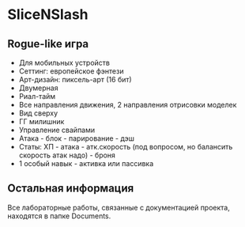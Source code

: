 # SliceNSlash
<h2>Rogue-like игра</h2>
<ul>
  <li>Для мобильных устройств</li>
  <li>Сеттинг: европейское фэнтези</li>
  <li>Арт-дизайн: пиксель-арт (16 бит)</li>
  <li>Двумерная</li>
  <li>Риал-тайм</li>
  <li>Все направления движения, 2 направления отрисовки моделек</li>
  <li>Вид сверху</li>
  <li>ГГ милишник</li>
  <li>Управление свайпами</li>
  <li>Атака - блок - парирование - дэш</li>
  <li>Статы: ХП - атака - атк.скорость (под вопросом, но балансить скорость атак надо) - броня</li>
  <li>1 особый навык - активка или пассивка</li>
</ul>
<h2>Остальная информация</h2>
Все лабораторные работы, связанные с документацией проекта, находятся в папке Documents.
